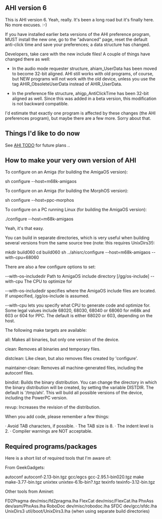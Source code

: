 AHI version 6
-------------

This is AHI version 6.  Yeah, really.  It's been a long road but it's
finally here. No more excuses. :-)

If you have installed earlier beta versions of the AHI preference program,
MUST install the new one, go to the "advanced" page, reset the default
anti-click time and save your preferences; a data structure has changed.

Developers, take care with the new include files!  A couple of things have
changed there as well:

* In the audio mode requester structure, ahiam_UserData has been moved to
  become 32-bit aligned.  AHI still works with old programs, of course, but
  NEW programs will not work with the old device, unless you use the tag
  AHIR_ObsoleteUserData instead of AHIR_UserData.

* In the preference file structure, ahigp_AntiClickTime has been 32-bit
  aligned as well.  Since this was added in a beta version, this
  modification is not backward compatible.

I'd estimate that exactly one program is affected by these changes (the AHI
preferences program), but maybe there are a few more.  Sorry about that.


Things I'd like to do now
-------------------------

See [AHI TODO](../../../../../wiki/future-AHI) for future plans ..

How to make your very own version of AHI
-----------------------------------------

To configure on an Amiga (for building the AmigaOS version):

sh configure --host=m68k-amigaos


To configure on an Amiga (for building the MorphOS version):

sh configure --host=ppc-morphos


To configure on a PC running Linux (for building the AmigaOS version):

./configure --host=m68k-amigaos


Yeah, it's that easy.

You can build in separate directories, which is very useful when building
several versions from the same source tree (note:  this requires
UnixDirs3!):

mkdir build060
cd build060
sh ../ahisrc/configure --host=m68k-amigaos --with-cpu=68060


There are also a few configure options to set:

  --with-os-includedir    Path to AmigaOS include directory [/gg/os-include]
  --with-cpu              The CPU to optimize for

--with-os-includedir specifies where the AmigaOS include files are located.
If unspecified, /gg/os-include is assumed.

--with-cpu lets you specify what CPU to generate code and optimize for. Some
legal values include 68020, 68030, 68040 or 68060 for m68k and 603 or 604
for PPC. The default is either 68020 or 603, depending on the host.


The following make targets are available:

all:
	Makes all binaries, but only one version of the device.

clean:
	Removes all binaries and temporary files.

distclean:
	Like clean, but also removes files created by 'configure'.

maintainer-clean:
	Removes all machine-generated files, including the autoconf files.

bindist:
	Builds the binary distribution.  You can change the directory in
	which the binary distribution will be created, by setting the
	variable DISTDIR. The default is '/tmp/ahi'. This will build all
	possible versions of the device, including the PowerPC version.

revup:
	Increases the revision of the distribution.


When you add code, please remember a few things:

  · Avoid TAB characters, if possible.
  · The TAB size is 8.
  · The indent level is 2.
  · Compiler warnings are NOT acceptable.


Required programs/packages
--------------------------

Here is a short list of required tools that I'm aware of:

From GeekGadgets:

autoconf	autoconf-2.13-bin.tgz
gcc/egcs	gcc-2.95.1-bin020.tgz
make		make-3.77-bin.tgz
unixtex		unixtex-6.1b-bin?.tgz
texinfo		texinfo-3.12-bin.tgz

Other tools from Aminet:

FD2Pragma	dev/misc/fd2pragma.lha
FlexCat		dev/misc/FlexCat.lha
PhxAss		dev/asm/PhxAss.lha
RoboDoc		dev/misc/robodoc.lha
SFDC		dev/gcc/sfdc.lha
UnixDirs3	util/boot/UnixDirs3.lha	(when using separate build directories)

